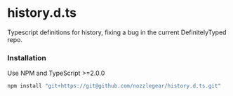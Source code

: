 # history.d.ts

Typescript definitions for history, fixing a bug in the current DefinitelyTyped repo.

### Installation

Use NPM and TypeScript >=2.0.0

```bash
npm install "git+https://git@github.com/nozzlegear/history.d.ts.git"
```
